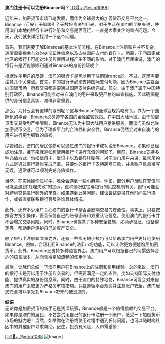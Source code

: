 **澳门注册卡可以注册Binance吗？**[[TG💪+ @esim1088](https://t.me/s/esim1088)]

近年来，加密货币市场飞速发展，而作为全球最大的加密货币交易平台之一，Binance（币安）无疑吸引了无数投资者的目光。对于生活在澳门的朋友来说，使用澳门本地的银行卡进行注册和交易是否可行，一直是大家关注的重点问题。今天，我们就来详细探讨一下这个问题。

首先，我们需要了解Binance的基本注册流程。在Binance上注册账户并不复杂，通常需要提供有效的身份证件信息以及支持国际支付的银行卡。然而，不同国家或地区的银行卡可能对注册和使用过程产生不同的影响。对于澳门居民来说，澳门的银行卡是否能够顺利通过Binance的身份验证呢？

根据许多用户的反馈，澳门的银行卡是可以用于注册Binance的。不过，这里需要注意几个关键点。首先，你的银行卡必须支持国际支付功能，因为Binance主要面向国际市场，所有交易都需要通过国际支付系统完成。其次，由于澳门属于中国特别行政区，Binance可能会对来自澳门的用户采取更严格的审查措施，因此确保提供的身份信息真实、准确非常重要。

那么，为什么会有这样的限制呢？这与Binance的全球合规策略有关。作为一个国际化的平台，Binance必须遵守各国的金融监管政策。在中国大陆地区，由于加密货币交易受到严格限制，Binance无法为中国大陆用户提供服务。而澳门虽然允许加密货币交易，但为了确保平台的合法性和安全性，Binance仍然会对来自澳门的用户进行更为细致的审核。

尽管如此，澳门的居民依然可以通过澳门的银行卡成功注册Binance。如果你已经成功注册，接下来就是如何使用银行卡进行充值的问题了。目前，Binance支持多种充值方式，包括信用卡、借记卡以及银行转账等。对于澳门用户来说，最常用的方式是通过银行转账完成充值。只要你的银行卡支持跨境汇款，并且账户信息填写无误，通常就可以顺利完成充值操作。

当然，在实际操作过程中，难免会遇到一些小麻烦。例如，部分用户反映在充值时可能会遇到“处理失败”的提示。这种情况往往与银行的风控机制有关，银行可能会对跨境交易进行额外的审查。如果遇到此类问题，建议尝试更换其他时间进行操作，或者直接联系银行客服咨询具体情况。

此外，还有不少用户关心澳门的银行卡是否会影响交易的安全性。事实上，只要按照官方指引操作，妥善保管自己的账号密码和双重认证信息，使用澳门的银行卡并不会增加交易风险。同时，Binance也提供了多种安全措施，如两步验证、设备绑定等，帮助用户保护自己的资产安全。

除了银行卡注册和交易之外，还有一些实用的小技巧可以帮助澳门用户更好地使用Binance。例如，合理利用Binance的法币市场功能，可以让你更方便地购买加密货币。此外，Binance还支持多种语言界面，澳门用户可以根据自己的习惯选择合适的语言版本，从而获得更加流畅的使用体验。

最后，让我们总结一下澳门用户在Binance上的注册和使用经验。总的来说，澳门的银行卡是可以用于注册和交易的，但需要满足一定的条件，比如支持国际支付功能、提供真实的身份信息等。同时，由于澳门的特殊地位，Binance可能会对来自澳门的用户采取更为严格的审核措施。只要遵循平台规则并注意账户安全，澳门居民完全可以享受到Binance带来的便捷服务。

**结语**  
无论你是加密货币的新手还是资深玩家，Binance都是一个值得信赖的交易平台。如果你是澳门的居民，不妨尝试用自己的银行卡注册一个账户，感受一下加密货币市场的魅力吧！当然，如果你在注册或使用过程中遇到任何问题，也可以随时向社区中的其他用户寻求帮助。记住，投资有风险，入市需谨慎！

[[TG💪+ @esim1088](https://t.me/s/esim1088) ![Image](https://i.postimg.cc/4NQfJmqS/Snipaste-2025-05-13-00-14-12.png)]